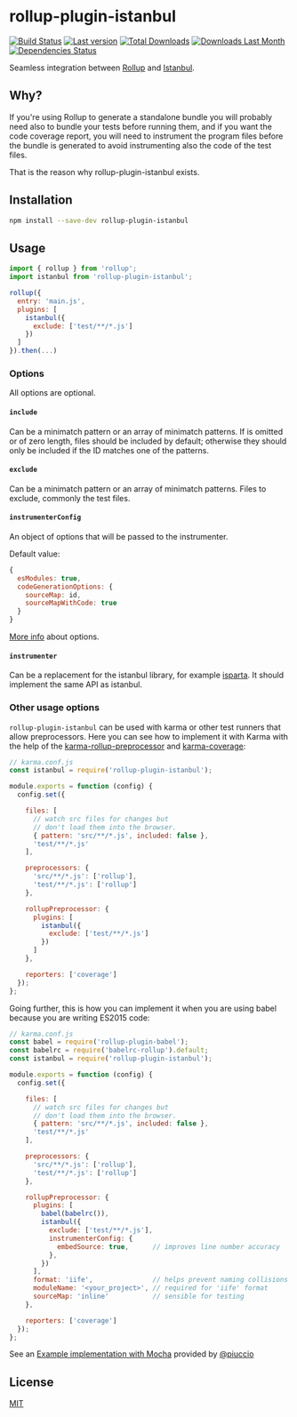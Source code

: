 # rollup-plugin-istanbul

[![Build Status](https://travis-ci.org/artberri/rollup-plugin-istanbul.svg?branch=master)](https://travis-ci.org/artberri/rollup-plugin-istanbul)
[![Last version](https://img.shields.io/npm/v/rollup-plugin-istanbul.svg)](https://www.npmjs.com/package/rollup-plugin-istanbul)
[![Total Downloads](https://img.shields.io/npm/dt/rollup-plugin-istanbul.svg)](https://www.npmjs.com/package/rollup-plugin-istanbul)
[![Downloads Last Month](https://img.shields.io/npm/dm/rollup-plugin-istanbul.svg)](https://www.npmjs.com/package/rollup-plugin-istanbul)
[![Dependencies Status](https://david-dm.org/artberri/rollup-plugin-istanbul.svg)](https://david-dm.org/artberri/rollup-plugin-istanbul)

Seamless integration between [Rollup](https://github.com/rollup/rollup) and [Istanbul](https://github.com/gotwarlost/istanbul).


## Why?

If you're using Rollup to generate a standalone bundle you will probably need also to bundle your tests before running them, and if you want the code coverage report, you will need to instrument the program files before the bundle is generated to avoid instrumenting also the code of the test files.

That is the reason why rollup-plugin-istanbul exists.


## Installation

```bash
npm install --save-dev rollup-plugin-istanbul
```


## Usage

```js
import { rollup } from 'rollup';
import istanbul from 'rollup-plugin-istanbul';

rollup({
  entry: 'main.js',
  plugins: [
    istanbul({
      exclude: ['test/**/*.js']
    })
  ]
}).then(...)
```

### Options

All options are optional.

#### `include`

Can be a minimatch pattern or an array of minimatch patterns. If is omitted or of zero length, files should be included by default; otherwise they should only be included if the ID matches one of the patterns.

#### `exclude`

Can be a minimatch pattern or an array of minimatch patterns. Files to exclude, commonly the test files.

#### `instrumenterConfig`

An object of options that will be passed to the instrumenter.

Default value:

```js
{
  esModules: true,
  codeGenerationOptions: {
    sourceMap: id,
    sourceMapWithCode: true
  }
}
```

[More info](http://gotwarlost.github.io/istanbul/public/apidocs/classes/Instrumenter.html#method_Instrumenter) about options.

#### `instrumenter`

Can be a replacement for the istanbul library, for example [isparta](https://github.com/douglasduteil/isparta). It should implement the same API as istanbul.

### Other usage options

`rollup-plugin-istanbul` can be used with karma or other test runners that allow preprocessors. Here you can see how to implement it with Karma with the help of the [karma-rollup-preprocessor](https://github.com/jlmakes/karma-rollup-preprocessor) and [karma-coverage](https://github.com/karma-runner/karma-coverage):

```js
// karma.conf.js
const istanbul = require('rollup-plugin-istanbul');

module.exports = function (config) {
  config.set({

    files: [
      // watch src files for changes but
      // don't load them into the browser.
      { pattern: 'src/**/*.js', included: false },
      'test/**/*.js'
    ],

    preprocessors: {
      'src/**/*.js': ['rollup'],
      'test/**/*.js': ['rollup']
    },

    rollupPreprocessor: {
      plugins: [
        istanbul({
          exclude: ['test/**/*.js']
        })
      ]
    },

    reporters: ['coverage']
  });
};
```

Going further, this is how you can implement it when you are using babel because you are writing ES2015 code:

```js
// karma.conf.js
const babel = require('rollup-plugin-babel');
const babelrc = require('babelrc-rollup').default;
const istanbul = require('rollup-plugin-istanbul');

module.exports = function (config) {
  config.set({

    files: [
      // watch src files for changes but
      // don't load them into the browser.
      { pattern: 'src/**/*.js', included: false },
      'test/**/*.js'
    ],

    preprocessors: {
      'src/**/*.js': ['rollup'],
      'test/**/*.js': ['rollup']
    },

    rollupPreprocessor: {
      plugins: [
        babel(babelrc()),
        istanbul({
          exclude: ['test/**/*.js'],
          instrumenterConfig: {
            embedSource: true,      // improves line number accuracy
          },
        })
      ],
      format: 'iife',               // helps prevent naming collisions
      moduleName: '<your_project>', // required for 'iife' format
      sourceMap: 'inline'           // sensible for testing
    },

    reporters: ['coverage']
  });
};
```

See an [Example implementation with Mocha](https://github.com/artberri/rollup-plugin-istanbul/issues/11) provided by [@piuccio](https://github.com/piuccio)

## License

[MIT](LICENSE.md)
